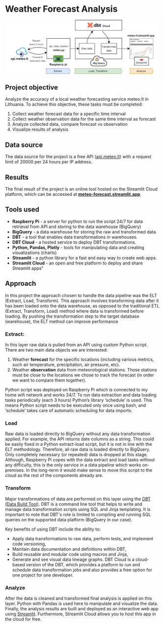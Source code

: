 # Weather Forecast Analysis

![Principle scheme of implementation infrastructure](https://github.com/gaumin/weather-forecast-analysis/blob/main/images/ELT.png)

## Project objective ##
Analyze the accuracy of a local weather forecasting service meteo.lt in Lithuania.
To achieve this objective, these tasks must be completed:
1.	Collect weather forecast data for a specific time interval
2.	Collect weather observation data for the same time interval as forecast 
3.	Analyze collected data, compare forecast vs observation
4.	Visualize results of analysis 

## Data source ##
The data source for the project is a free API ([api.meteo.lt](https://api.meteo.lt/)) with a request limit of 20000 per 24 hours per IP address. 
## Results ##
The final result of the project is an online tool hosted on the Streamlit Cloud platform, which can be accessed at **[meteo-forecast.streamlit.app](https://meteo-forecast.streamlit.app)**.

## Tools used ## 
* **Raspberry Pi** - a server for python to run the script 24/7 for data retrieval from API and storing to the data warehouse (BigQuery)
* **BigQuery** - a data warehouse for storing the raw and transformed data. 
* **DBT** - a tool that enables data transformations in warehouses. 
* **DBT Cloud** - a hosted service to deploy DBT transformations. 
* **Python, Pandas, Plotly** - tools for manipulating data and creating visualizations (charts)
* **Streamlit** - a python library for a fast and easy way to create web apps. 
* **Streamlit Cloud** - an open and free platform to deploy and share Streamlit apps"

## Approach
In this project the approach chosen to handle the data pipeline was the ELT (Extract, Load, Transform). This approach involves transforming data after it has been loaded onto the data warehouse, as opposed to the traditional ETL (Extract, Transform, Load) method where data is transformed before loading. By pushing the transformation step to the target database (warehouse), the ELT method can improve performance

### Extract:
In this layer raw data is pulled from an API using custom Python script. There are two main data objects we are interested:
1.	Weather **forecast** for the specific locations (including various metrics, such air temperature, precipitation, air pressure, etc).
2.	Weather **observation** data from meteorological stations. Those stations must be close to the locations we chose to track the forecast (in order we want to compare them together).

Python script was deployed on Raspberry Pi which is connected to my home wifi network and works 24/7. To run data extraction and data loading tasks periodically (each 3 hours) Python’s library ‘schedule’ is used. This means Python script needs to be executed only once using bash, and ‘schedule’ takes care of automatic scheduling for data imports. 
### Load
Raw data is loaded directly to BigQuery without any data transformation applied. For example, the API returns date columns as a string. This could be easily fixed in a Python extract-load script, but it is not in line with the ELT methodology. Therefore, all raw data is loaded directly to BigQuery. Only completely necessary (or repeated) data is dropped at this stage.
Although, Raspberry Pi copes with the data extract and load tasks without any difficulty, this is the only service in a data pipeline which works on-premises. In the long-term it would make sense to move this script to the cloud as the rest of the components already are.
### Transform
Major transformations of data are performed on this layer using the [DBT (Data Build Tool)](https://www.getdbt.com/). DBT is a command line tool that helps to write and manage data transformation scripts using SQL and Jinja templating. It is important to note that DBT's role is limited to compiling and running SQL queries on the supported data platform (BigQuery in our case). 

Key benefits of using DBT include the ability to:
* Apply data transformations to raw data, perform tests, and implement code versioning,
* Maintain data documentation and definitions within DBT,
* Build reusable and modular code using macros and Jinja,
* Generate and see visual data lineage graphs.
DBT Cloud is a cloud-based version of the DBT, which provides a platform to run and schedule data transformation jobs and also provides a free option for one project for one developer.
### Analyze
After the data is cleaned and transformed final analysis is applied on this layer. Python with Pandas is used here to manipulate and visualize the data.
Finally, the analysis results are built and deployed as an interactive web app using [Streamlit](https://streamlit.io/). Furthermore, Streamlit Cloud allows you to host this app in the cloud for free.